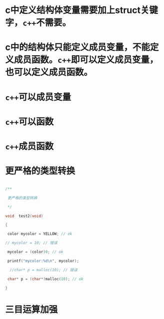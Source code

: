 # c中定义结构体变量需要加上struct关键字，`c++`不需要。


# c中的结构体只能定义成员变量，不能定义成员函数。`c++`即可以定义成员变量，也可以定义成员函数。

# `c++`可以成员变量

# `c++`可以函数

# `c++`成员函数


# 更严格的类型转换

```cpp

/**

 更严格的类型转换

 */

void  test2(void)

{

 color mycolor = YELLOW; // ok

// mycolor = 10; // 错误

 mycolor = (color)0; // ok

 printf("mycolor:%d\n", mycolor);

  //char* p = malloc(10); // 错误

 char* p = (char*)malloc(10); // ok

}

```


# 三目运算加强


